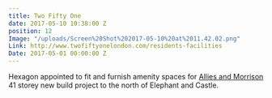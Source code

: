 ```yaml
---
title: Two Fifty One
date: 2017-05-10 10:38:00 Z
position: 12
Image: "/uploads/Screen%20Shot%202017-05-10%20at%2011.42.02.png"
Link: http://www.twofiftyonelondon.com/residents-facilities
Date: 2017-05-01 00:00:00 Z
---
```


Hexagon appointed to fit and furnish amenity spaces for [Allies and Morrison](http://www.alliesandmorrison.com/project/eileen-house/) 41 storey new build project to the north of Elephant and Castle.